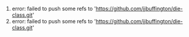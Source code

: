 1. error: failed to push some refs to 'https://github.com/jjbuffington/die-class.git'
2. error: failed to push some refs to 'https://github.com/jjbuffington/die-class.git'